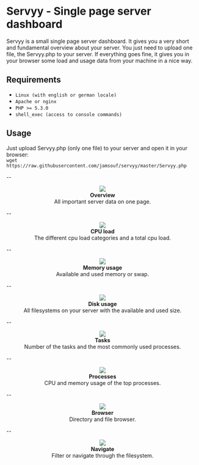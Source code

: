 Servyy - Single page server dashboard
======
Servyy is a small single page server dashboard. It gives you a very short and fundamental overview about your server. You just need to upload one file, the Servyy.php to your server. If everything goes fine, it gives you in your browser some load and usage data from your machine in a nice way.

Requirements
-----
* `Linux (with english or german locale)`
* `Apache or nginx`
* `PHP >= 5.3.0`
* `shell_exec (access to console commands)`

Usage
-----
Just upload Servyy.php (only one file) to your server and open it in your browser:  
`wget https://raw.githubusercontent.com/jamsouf/servyy/master/Servyy.php`

--

<p align="center">
<img src="https://jamsouf.github.io/servyy/assets/img/readme-overview.png"><br>
<b>Overview</b><br>
All important server data on one page.
</p>

--

<p align="center">
<img src="https://jamsouf.github.io/servyy/assets/img/readme-cpu-load.png"><br>
<b>CPU load</b><br>
The different cpu load categories and a total cpu load.
</p>

--

<p align="center"><img src="https://jamsouf.github.io/servyy/assets/img/readme-memory.png"><br>
<b>Memory usage</b><br>
Available and used memory or swap.
</p>

--

<p align="center">
<img src="https://jamsouf.github.io/servyy/assets/img/readme-disk.png"><br>
<b>Disk usage</b><br>
All filesystems on your server with the available and used size.
</p>

--

<p align="center">
<img src="https://jamsouf.github.io/servyy/assets/img/readme-tasks.png"><br>
<b>Tasks</b><br>
Number of the tasks and the most commonly used processes.
</p>

--

<p align="center">
<img src="https://jamsouf.github.io/servyy/assets/img/readme-processes.png"><br>
<b>Processes</b><br>
CPU and memory usage of the top processes.
</p>

--

<p align="center">
<img src="https://jamsouf.github.io/servyy/assets/img/readme-browser.png"><br>
<b>Browser</b><br>
Directory and file browser.
</p>

--

<p align="center">
<img src="https://jamsouf.github.io/servyy/assets/img/readme-navigate.png"><br>
<b>Navigate</b><br>
Filter or navigate through the filesystem.
</p>
